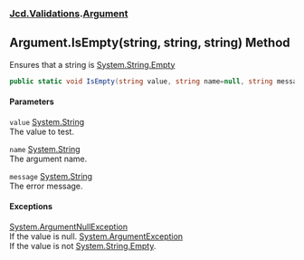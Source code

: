 ### [Jcd.Validations](Jcd_Validations.md 'Jcd.Validations').[Argument](Jcd_Validations_Argument.md 'Jcd.Validations.Argument')
## Argument.IsEmpty(string, string, string) Method
Ensures that a string is [System.String.Empty](https://docs.microsoft.com/en-us/dotnet/api/System.String.Empty 'System.String.Empty')
```csharp
public static void IsEmpty(string value, string name=null, string message=null);
```
#### Parameters
<a name='Jcd_Validations_Argument_IsEmpty(string_string_string)_value'></a>
`value` [System.String](https://docs.microsoft.com/en-us/dotnet/api/System.String 'System.String')  
The value to test.
  
<a name='Jcd_Validations_Argument_IsEmpty(string_string_string)_name'></a>
`name` [System.String](https://docs.microsoft.com/en-us/dotnet/api/System.String 'System.String')  
The argument name.
  
<a name='Jcd_Validations_Argument_IsEmpty(string_string_string)_message'></a>
`message` [System.String](https://docs.microsoft.com/en-us/dotnet/api/System.String 'System.String')  
The error message.
  
#### Exceptions
[System.ArgumentNullException](https://docs.microsoft.com/en-us/dotnet/api/System.ArgumentNullException 'System.ArgumentNullException')  
If the value is null.
[System.ArgumentException](https://docs.microsoft.com/en-us/dotnet/api/System.ArgumentException 'System.ArgumentException')  
If the value is not [System.String.Empty](https://docs.microsoft.com/en-us/dotnet/api/System.String.Empty 'System.String.Empty').
